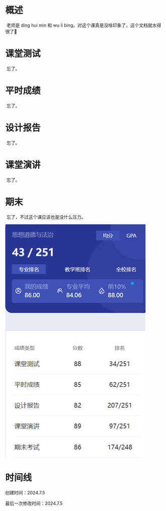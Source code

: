 # 概述

​	老师是 ding hui min 和 wu li bing。对这个课真是没啥印象了，这个文档就水得很了🤣

# 课堂测试

​	忘了。

# 平时成绩

​	忘了。

# 设计报告

​	忘了。

# 课堂演讲

​	忘了。

# 期末

​	忘了，不过这个课应该也是没什么压力。

![image-20240705165237440](思想道德与法治-assets/image-20240705165237440.png)

# 时间线

创建时间：2024.7.5

最后一次修改时间：2024.7.5
